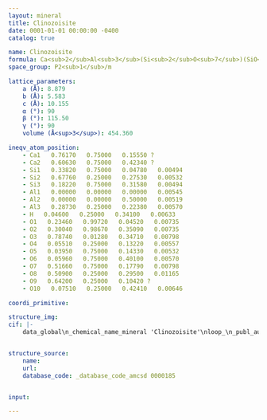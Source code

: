 ```yaml
---
layout: mineral
title: Clinozoisite
date: 0001-01-01 00:00:00 -0400
catalog: true

name: Clinozoisite
formula: Ca<sub>2</sub>Al<sub>3</sub>(Si<sub>2</sub>O<sub>7</sub>)(SiO<sub>4</sub>)O(OH)
space_group: P2<sub>1</sub>/m

lattice_parameters:
    a (Å): 8.879
    b (Å): 5.583
    c (Å): 10.155
    α (°): 90
    β (°): 115.50
    γ (°): 90
    volume (Å<sup>3</sup>): 454.360

ineqv_atom_position: 
    - Ca1   0.76170   0.75000   0.15550 ?
    - Ca2   0.60630   0.75000   0.42340 ?
    - Si1   0.33820   0.75000   0.04780   0.00494
    - Si2   0.67760   0.25000   0.27530   0.00532
    - Si3   0.18220   0.75000   0.31580   0.00494
    - Al1   0.00000   0.00000   0.00000   0.00545
    - Al2   0.00000   0.00000   0.50000   0.00519
    - Al3   0.28730   0.25000   0.22380   0.00570
    - H   0.04600   0.25000   0.34100   0.00633
    - O1   0.23460   0.99720   0.04520   0.00735
    - O2   0.30040   0.98670   0.35090   0.00735
    - O3   0.78740   0.01280   0.34710   0.00798
    - O4   0.05510   0.25000   0.13220   0.00557
    - O5   0.03950   0.75000   0.14330   0.00532
    - O6   0.05960   0.75000   0.40100   0.00570
    - O7   0.51660   0.75000   0.17790   0.00798
    - O8   0.50900   0.25000   0.29500   0.01165
    - O9   0.64200   0.25000   0.10420 ?
    - O10   0.07510   0.25000   0.42410   0.00646

coordi_primitive: 

structure_img: 
cif: |-
    data_global\n_chemical_name_mineral 'Clinozoisite'\nloop_\n_publ_author_name\n'Dollase W A'\n_journal_name_full 'American Mineralogist'\n_journal_volume 53 \n_journal_year 1968\n_journal_page_first 1882\n_journal_page_last 1898\n_publ_section_title\n;\n Refinement and comparison of the structures of zoisite and clinozoisite\n;\n_database_code_amcsd 0000185\n_chemical_formula_sum 'Ca2 Si3 Al3 H O13'\n_cell_length_a 8.879\n_cell_length_b 5.583\n_cell_length_c 10.155\n_cell_angle_alpha 90\n_cell_angle_beta 115.50\n_cell_angle_gamma 90\n_cell_volume 454.360\n_exptl_crystal_density_diffrn      3.321\n_symmetry_space_group_name_H-M 'P 1 21/m 1'\nloop_\n_space_group_symop_operation_xyz\n  'x,y,z'\n  'x,1/2-y,z'\n  '-x,1/2+y,-z'\n  '-x,-y,-z'\nloop_\n_atom_site_label\n_atom_site_fract_x\n_atom_site_fract_y\n_atom_site_fract_z\n_atom_site_U_iso_or_equiv\nCa1   0.76170   0.75000   0.15550 ?\nCa2   0.60630   0.75000   0.42340 ?\nSi1   0.33820   0.75000   0.04780   0.00494\nSi2   0.67760   0.25000   0.27530   0.00532\nSi3   0.18220   0.75000   0.31580   0.00494\nAl1   0.00000   0.00000   0.00000   0.00545\nAl2   0.00000   0.00000   0.50000   0.00519\nAl3   0.28730   0.25000   0.22380   0.00570\nH   0.04600   0.25000   0.34100   0.00633\nO1   0.23460   0.99720   0.04520   0.00735\nO2   0.30040   0.98670   0.35090   0.00735\nO3   0.78740   0.01280   0.34710   0.00798\nO4   0.05510   0.25000   0.13220   0.00557\nO5   0.03950   0.75000   0.14330   0.00532\nO6   0.05960   0.75000   0.40100   0.00570\nO7   0.51660   0.75000   0.17790   0.00798\nO8   0.50900   0.25000   0.29500   0.01165\nO9   0.64200   0.25000   0.10420 ?\nO10   0.07510   0.25000   0.42410   0.00646\nloop_\n_atom_site_aniso_label\n_atom_site_aniso_U_11\n_atom_site_aniso_U_22\n_atom_site_aniso_U_33\n_atom_site_aniso_U_12\n_atom_site_aniso_U_13\n_atom_site_aniso_U_23\nCa1 0.01009 0.00837 0.01149 0.00000 0.00707 0.00000\nCa2 0.00878 0.01200 0.00979 0.00000 0.00409 0.00000\nO9 0.01887 0.02053 0.01447 0.00000 0.00930 0.00000\n\n


structure_source: 
    name:
    url:
    database_code: _database_code_amcsd 0000185


input:

---
```

